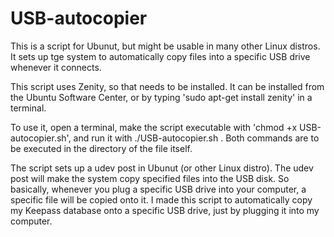 # USB-autocopier
This is a script for Ubunut, but might be usable in many other Linux distros. It sets up tge system to automatically copy files into a specific USB drive whenever it connects.

This script uses Zenity, so that needs to be installed. It can be installed from the Ubuntu Software Center, or by typing 'sudo apt-get install zenity' in a terminal.

To use it, open a terminal, make the script executable with 'chmod +x USB-autocopier.sh', and run it with ./USB-autocopier.sh . Both commands are to be executed in the directory of the file itself.

The script sets up a udev post in Ubunut (or other Linux distro). The udev post will make the system copy specified files into the USB disk. So basically, whenever you plug a specific USB drive into your computer, a specific file will be copied onto it.
I made this script to automatically copy my Keepass database onto a specific USB drive, just by plugging it into my computer.
